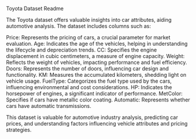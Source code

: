 Toyota Dataset Readme

The Toyota dataset offers valuable insights into car attributes, aiding automotive analysis. The dataset includes columns such as:

Price: Represents the pricing of cars, a crucial parameter for market evaluation.
Age: Indicates the age of the vehicles, helping in understanding the lifecycle and depreciation trends.
CC: Specifies the engine displacement in cubic centimeters, a measure of engine capacity.
Weight: Reflects the weight of vehicles, impacting performance and fuel efficiency.
Doors: Represents the number of doors, influencing car design and functionality.
KM: Measures the accumulated kilometers, shedding light on vehicle usage.
FuelType: Categorizes the fuel type used by the cars, influencing environmental and cost considerations.
HP: Indicates the horsepower of engines, a significant indicator of performance.
MetColor: Specifies if cars have metallic color coating.
Automatic: Represents whether cars have automatic transmissions.

This dataset is valuable for automotive industry analysis, predicting car prices, and understanding factors influencing vehicle attributes and pricing strategies.





